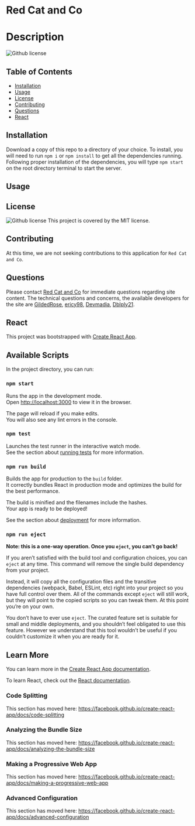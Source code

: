 # Red Cat and Co

# Description
![Github license](http://img.shields.io/badge/license-MIT-blue.svg)

## Table of Contents
  * [Installation](#installation)
  * [Usage](#usage)
  * [License](#license)
  * [Contributing](#contributing)
  * [Questions](#questions)
  * [React](#react)

## Installation
Download a copy of this repo to a directory of your choice. To install, you will need to run `npm i` or `npm install` to get all the dependencies running. Following proper installation of the dependencies, you will type `npm start` on the root directory terminal to start the server.

## Usage

## License
![Github license](http://img.shields.io/badge/license-MIT-blue.svg) This project is covered by the MIT license.

## Contributing
At this time, we are not seeking contributions to this application for `Red Cat and Co`.

## Questions
Please contact [Red Cat and Co](https://redcatandco.com/) for immediate questions regarding site content.
The technical questions and concerns, the available developers for the site are 
[GildedRose](https://github.com/GildedRose),
[ericy98](https://github.com/ericy98),
[Devmadia](https://github.com/Devmadia),
[Dblply21](https://github.com/Dblply21).

## React 
This project was bootstrapped with [Create React App](https://github.com/facebook/create-react-app).

## Available Scripts

In the project directory, you can run:

### `npm start`

Runs the app in the development mode.<br />
Open [http://localhost:3000](http://localhost:3000) to view it in the browser.

The page will reload if you make edits.<br />
You will also see any lint errors in the console.

### `npm test`

Launches the test runner in the interactive watch mode.<br />
See the section about [running tests](https://facebook.github.io/create-react-app/docs/running-tests) for more information.

### `npm run build`

Builds the app for production to the `build` folder.<br />
It correctly bundles React in production mode and optimizes the build for the best performance.

The build is minified and the filenames include the hashes.<br />
Your app is ready to be deployed!

See the section about [deployment](https://facebook.github.io/create-react-app/docs/deployment) for more information.

### `npm run eject`

**Note: this is a one-way operation. Once you `eject`, you can’t go back!**

If you aren’t satisfied with the build tool and configuration choices, you can `eject` at any time. This command will remove the single build dependency from your project.

Instead, it will copy all the configuration files and the transitive dependencies (webpack, Babel, ESLint, etc) right into your project so you have full control over them. All of the commands except `eject` will still work, but they will point to the copied scripts so you can tweak them. At this point you’re on your own.

You don’t have to ever use `eject`. The curated feature set is suitable for small and middle deployments, and you shouldn’t feel obligated to use this feature. However we understand that this tool wouldn’t be useful if you couldn’t customize it when you are ready for it.

## Learn More

You can learn more in the [Create React App documentation](https://facebook.github.io/create-react-app/docs/getting-started).

To learn React, check out the [React documentation](https://reactjs.org/).

### Code Splitting

This section has moved here: https://facebook.github.io/create-react-app/docs/code-splitting

### Analyzing the Bundle Size

This section has moved here: https://facebook.github.io/create-react-app/docs/analyzing-the-bundle-size

### Making a Progressive Web App

This section has moved here: https://facebook.github.io/create-react-app/docs/making-a-progressive-web-app

### Advanced Configuration

This section has moved here: https://facebook.github.io/create-react-app/docs/advanced-configuration